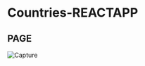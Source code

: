 # Countries-REACTAPP

## PAGE  
![Capture](https://user-images.githubusercontent.com/97252877/185503564-74a6bd03-0fa0-45c4-8b27-c2dc3964f6ca.PNG)
